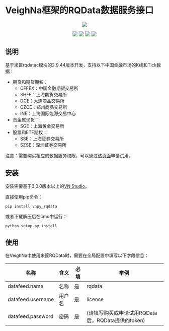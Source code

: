 # VeighNa框架的RQData数据服务接口

<p align="center">
  <img src ="https://vnpy.oss-cn-shanghai.aliyuncs.com/vnpy-logo.png"/>
</p>

<p align="center">
    <img src ="https://img.shields.io/badge/version-2.9.44.0-blueviolet.svg"/>
    <img src ="https://img.shields.io/badge/platform-windows|linux-yellow.svg"/>
    <img src ="https://img.shields.io/badge/python-3.7-blue.svg" />
    <img src ="https://img.shields.io/github/license/vnpy/vnpy.svg?color=orange"/>
</p>

## 说明

基于米筐rqdatac模块的2.9.44版本开发，支持以下中国金融市场的K线和Tick数据：

* 期货和期货期权：
  * CFFEX：中国金融期货交易所
  * SHFE：上海期货交易所
  * DCE：大连商品交易所
  * CZCE：郑州商品交易所
  * INE：上海国际能源交易中心
* 贵金属现货：
  * SGE：上海黄金交易所
* 股票和ETF期权：
  * SSE：上海证券交易所
  * SZSE：深圳证券交易所

注意：需要购买相应的数据服务权限，可以通过[该页面](https://www.ricequant.com/welcome/purchase?utm_source=vnpy)申请试用。


## 安装

安装需要基于3.0.0版本以上的[VN Studio](https://www.vnpy.com)。

直接使用pip命令：

```
pip install vnpy_rqdata
```


或者下载解压后在cmd中运行：

```
python setup.py install
```

## 使用

在VeighNa中使用米筐RQData时，需要在全局配置中填写以下字段信息：

|名称|含义|必填|举例|
|---------|----|---|---|
|datafeed.name|名称|是|rqdata|
|datafeed.username|用户名|是|license|
|datafeed.password|密码|是|(请填写购买或申请试用RQData后，RQData提供的token)|
